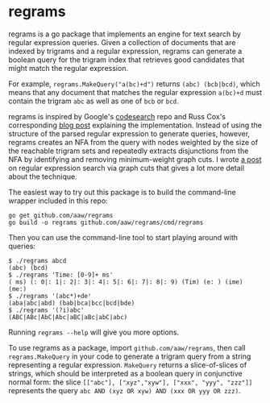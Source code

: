 # regrams

regrams is a go package that implements an engine for text search by regular
expression queries. Given a collection of documents that are indexed by
trigrams and a regular expression, regrams can generate a boolean query for
the trigram index that retrieves good candidates that might match the regular
expression.

For example, `regrams.MakeQuery("a(bc)+d")` returns `(abc) (bcb|bcd)`, which
means that any document that matches the regular expression `a(bc)+d` must
contain the trigram `abc` as well as one of `bcb` or `bcd`.

regrams is inspired by Google's [codesearch](https://github.com/google/codesearch)
repo and Russ Cox's corresponding [blog post](https://swtch.com/~rsc/regexp/regexp4.html)
explaining the implementation. Instead of using the structure of the parsed
regular expression to generate queries, however, regrams creates an NFA from
the query with nodes weighted by the size of the reachable trigram sets and
repeatedly extracts disjunctions from the NFA by identifying and removing
minimum-weight graph cuts. I wrote [a post](http://blog.aaw.io/2016/06/10/regrams-intro.html)
on regular expression search via graph cuts that gives a lot more detail about
the technique.

The easiest way to try out this package is to build the command-line wrapper
included in this repo:

```
go get github.com/aaw/regrams
go build -o regrams github.com/aaw/regrams/cmd/regrams
```

Then you can use the command-line tool to start playing around with queries:

```
$ ./regrams abcd
(abc) (bcd)
$ ./regrams 'Time: [0-9]+ ms'
( ms) (: 0|: 1|: 2|: 3|: 4|: 5|: 6|: 7|: 8|: 9) (Tim) (e: ) (ime) (me:)
$ ./regrams '(abc*)+de'
(aba|abc|abd) (bab|bca|bcc|bcd|bde)
$ ./regrams '(?i)abc'
(ABC|ABc|AbC|Abc|aBC|aBc|abC|abc)
```

Running `regrams --help` will give you more options.

To use regrams as a package, import `github.com/aaw/regrams`, then call
`regrams.MakeQuery` in your code to generate a trigram query from a string
representing a regular expression. `MakeQuery` returns a slice-of-slices of
strings, which should be interpreted as a boolean query in conjunctive
normal form: the slice `[["abc"], ["xyz","xyw"], ["xxx", "yyy", "zzz"]]`
represents the query `abc AND (xyz OR xyw) AND (xxx OR yyy OR zzz)`.